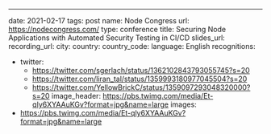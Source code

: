 ---
date: 2021-02-17
tags: post
name: Node Congress
url: https://nodecongress.com/
type: conference
title: Securing Node Applications with Automated Security Testing in CI/CD
slides_url: 
recording_url: 
city: 
country: 
country_code: 
language: English
recognitions:
  - twitter:
    - https://twitter.com/sgerlach/status/1362102843793055745?s=20
    - https://twitter.com/liran_tal/status/1359993180977045504?s=20
    - https://twitter.com/YellowBrickC/status/1359097293048320000?s=20
image_header: https://pbs.twimg.com/media/Et-qly6XYAAuKGv?format=jpg&name=large
images:
  - https://pbs.twimg.com/media/Et-qly6XYAAuKGv?format=jpg&name=large
